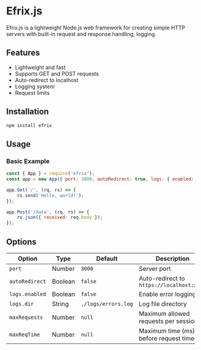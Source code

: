 # Efrix.js

Efrix.js is a lightweight Node.js web framework for creating simple HTTP servers with built-in request and response handling, logging.

## Features
- Lightweight and fast
- Supports GET and POST requests
- Auto-redirect to localhost
- Logging system
- Request limits

## Installation

```sh
npm install efrix
```

## Usage

### Basic Example

```js
const { App } = require('efrix');
const app = new App({ port: 3000, autoRedirect: true, logs: { enabled: true } });

app.Get('/', (rq, rs) => {
    rs.send('Hello, world!');
});

app.Post('/data', (rq, rs) => {
    rs.json({ received: req.body });
});
```

## Options

| Option          | Type    | Default | Description |
|----------------|---------|---------|-------------|
| `port`         | Number  | `3000`  | Server port |
| `autoRedirect` | Boolean | `false` | Auto-redirect to `https://localhost:port` |
| `logs.enabled` | Boolean | `false` | Enable error logging |
| `logs.dir`     | String  | `./logs/errors.log` | Log file directory |
| `maxRequests`  | Number  | `null`  | Maximum allowed requests per session |
| `maxReqTime`   | Number  | `null`  | Maximum time (ms) before request timeout |
